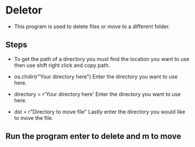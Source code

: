 # Deletor

* This program is used to delete files or move to a different folder.

## Steps

* To get the path of a directory you must find the location you want to use then use shift right click and copy path.

* os.chdir(r"Your directory here") Enter the directory you want to use here.
 
* directory = r'Your directory here' Enter the directory you want to use here.

* dst = r"Directory to move file" Lastly enter the directory you would like to move the file.

## Run the program enter to delete and m to move
 
